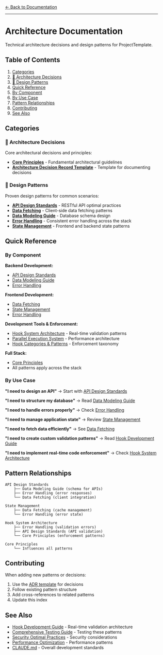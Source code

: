 [← Back to Documentation](../README.md)

---

# Architecture Documentation

Technical architecture decisions and design patterns for ProjectTemplate.

## Table of Contents

1. [Categories](#categories)
2. [📐 Architecture Decisions](#-architecture-decisions)
3. [🎨 Design Patterns](#-design-patterns)
4. [Quick Reference](#quick-reference)
5. [By Component](#by-component)
6. [By Use Case](#by-use-case)
7. [Pattern Relationships](#pattern-relationships)
8. [Contributing](#contributing)
9. [See Also](#see-also)

## Categories

### 📐 Architecture Decisions

Core architectural decisions and principles:

- **[Core Principles](decisions/000-core-principles.md)** - Fundamental architectural guidelines
- **[Architecture Decision Record Template](decisions/template-adr.md)** - Template for documenting decisions

### 🎨 Design Patterns

Proven design patterns for common scenarios:

- **[API Design Standards](patterns/api-design-standards.md)** - RESTful API optimal practices
- **[Data Fetching](patterns/data-fetching.md)** - Client-side data fetching patterns
- **[Data Modeling Guide](patterns/data-modeling-guide.md)** - Database schema design
- **[Error Handling](patterns/error-handling.md)** - Consistent error handling across the stack
- **[State Management](patterns/state-management.md)** - Frontend and backend state patterns

## Quick Reference

### By Component

**Backend Development:**

- [API Design Standards](patterns/api-design-standards.md)
- [Data Modeling Guide](patterns/data-modeling-guide.md)
- [Error Handling](patterns/error-handling.md)

**Frontend Development:**

- [Data Fetching](patterns/data-fetching.md)
- [State Management](patterns/state-management.md)
- [Error Handling](patterns/error-handling.md)

**Development Tools & Enforcement:**

- [Hook System Architecture](../guides/claude-code-hooks/05-hooks-development.md) - Real-time validation patterns
- [Parallel Execution System](../guides/claude-code-hooks/05-hooks-development.md#parallel-execution-system) - Performance architecture
- [Hook Categories & Patterns](../guides/claude-code-hooks/05-hooks-development.md#hook-categories--patterns) - Enforcement taxonomy

**Full Stack:**

- [Core Principles](decisions/000-core-principles.md)
- All patterns apply across the stack

### By Use Case

**"I need to design an API"**
→ Start with [API Design Standards](patterns/api-design-standards.md)

**"I need to structure my database"**
→ Read [Data Modeling Guide](patterns/data-modeling-guide.md)

**"I need to handle errors properly"**
→ Check [Error Handling](patterns/error-handling.md)

**"I need to manage application state"**
→ Review [State Management](patterns/state-management.md)

**"I need to fetch data efficiently"**
→ See [Data Fetching](patterns/data-fetching.md)

**"I need to create custom validation patterns"**
→ Read [Hook Development Guide](../guides/claude-code-hooks/05-hooks-development.md)

**"I need to implement real-time code enforcement"**
→ Check [Hook System Architecture](../guides/claude-code-hooks/05-hooks-development.md#parallel-execution-system)

## Pattern Relationships

```text
API Design Standards
    ├── Data Modeling Guide (schema for APIs)
    ├── Error Handling (error responses)
    └── Data Fetching (client integration)

State Management
    ├── Data Fetching (cache management)
    └── Error Handling (error state)

Hook System Architecture
    ├── Error Handling (validation errors)
    ├── API Design Standards (API validation)
    └── Core Principles (enforcement patterns)

Core Principles
    └── Influences all patterns
```

## Contributing

When adding new patterns or decisions:

1. Use the [ADR template](decisions/template-adr.md) for decisions
2. Follow existing pattern structure
3. Add cross-references to related patterns
4. Update this index

## See Also

- [Hook Development Guide](../guides/claude-code-hooks/05-hooks-development.md) - Real-time validation architecture
- [Comprehensive Testing Guide](../guides/testing/comprehensive-testing-guide.md) - Testing these patterns
- [Security Optimal Practices](../guides/security/security-optimal-practices.md) - Security considerations
- [Performance Optimization](../guides/performance/optimization-playbook.md) - Performance patterns
- [CLAUDE.md](../../CLAUDE.md) - Overall development standards
